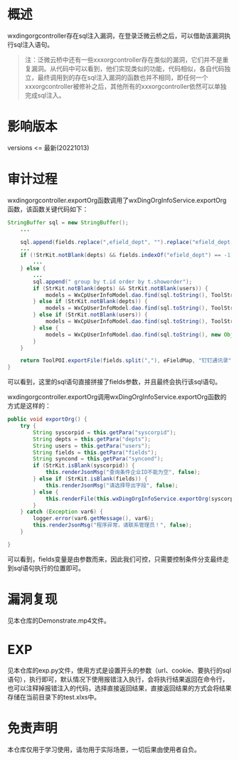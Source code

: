 # 概述

wxdingorgcontroller存在sql注入漏洞，在登录泛微云桥之后，可以借助该漏洞执行sql注入语句。

> 注：泛微云桥中还有一些xxxorgcontroller存在类似的漏洞，它们并不是重复漏洞。从代码中可以看到，他们实现类似的功能，代码相似，各自代码独立，最终调用到的存在sql注入漏洞的函数也并不相同，即任何一个xxxorgcontroller被修补之后，其他所有的xxxorgcontroller依然可以单独完成sql注入。

# 影响版本

versions <= 最新(20221013)

# 审计过程

wxdingorgcontroller.exportOrg函数调用了wxDingOrgInfoService.exportOrg函数，该函数关键代码如下：

```java
StringBuffer sql = new StringBuffer();
    ...

    sql.append(fields.replace(",efield_dept", "").replace("efield_dept,", "").replace("efield_dept", "").replace("efield_name", "u.name as efield_name").replace("efield_wxuserid", "u.wxuserid as efield_wxuserid").replace("efield_post", "u.post as efield_post").replace("efield_mobile", "u.mobile as efield_mobile").replace("efield_email", "u.email as efield_email").replace("efield_tel", "u.tel as efield_tel").replace("efield_jobnumber", "u.jobnumber as efield_jobnumber").replace("efield_status", "case when u.isattend = 1 then '已激活' else '未激活' end as efield_status").replace("efield_relatesys", "group_concat(c.sysname) as efield_relatesys").replace("efield_relateaccount", "group_concat(b.outsysuserid) as efield_relateaccount").replace("efield_lastsynerror", "u.lastsynerror as efield_lastsynerror"));
    ...
    if (!StrKit.notBlank(depts) && fields.indexOf("efield_dept") == -1) {
        ...
    } else {
        ...
        sql.append(" group by t.id order by t.showorder");
        if (StrKit.notBlank(depts) && StrKit.notBlank(users)) {
            models = WxCpUserInfoModel.dao.find(sql.toString(), ToolString.mergeAllSqlParams(new Object[]{syscorpid, ToolString.buildSqlInParams(depts.replaceAll("\\|", ",")), ToolString.buildSqlInParams(users.replaceAll("\\|", ","))}));
        } else if (StrKit.notBlank(depts)) {
            models = WxCpUserInfoModel.dao.find(sql.toString(), ToolString.mergeAllSqlParams(new Object[]{syscorpid, ToolString.buildSqlInParams(depts.replaceAll("\\|", ","))}));
        } else if (StrKit.notBlank(users)) {
            models = WxCpUserInfoModel.dao.find(sql.toString(), ToolString.mergeAllSqlParams(new Object[]{syscorpid, ToolString.buildSqlInParams(users.replaceAll("\\|", ","))}));
        } else {
            models = WxCpUserInfoModel.dao.find(sql.toString(), new Object[]{syscorpid});
        }
    }

    return ToolPOI.exportFile(fields.split(","), eFieldMap, "钉钉通讯录", "通讯录", models);
}
```

可以看到，这里的sql语句直接拼接了fields参数，并且最终会执行该sql语句。

wxdingorgcontroller.exportOrg调用wxDingOrgInfoService.exportOrg函数的方式是这样的：

```java
public void exportOrg() {
    try {
        String syscorpid = this.getPara("syscorpid");
        String depts = this.getPara("depts");
        String users = this.getPara("users");
        String fields = this.getPara("fields");
        String syncond = this.getPara("syncond");
        if (StrKit.isBlank(syscorpid)) {
            this.renderJsonMsg("查询条件企业ID不能为空", false);
        } else if (StrKit.isBlank(fields)) {
            this.renderJsonMsg("请选择导出字段", false);
        } else {
            this.renderFile(this.wxDingOrgInfoService.exportOrg(syscorpid, depts, users, fields, syncond));
        }
    } catch (Exception var6) {
        logger.error(var6.getMessage(), var6);
        this.renderJsonMsg("程序异常，请联系管理员！", false);
    }

}
```

可以看到，fields变量是由参数而来，因此我们可控，只需要控制条件分支最终走到sql语句执行的位置即可。

# 漏洞复现

见本仓库的Demonstrate.mp4文件。

# EXP

见本仓库的exp.py文件，使用方式是设置开头的参数（url、cookie、要执行的sql语句），执行即可，默认情况下使用报错注入执行，会将执行结果返回在命令行，也可以注释掉报错注入的代码，选择直接返回结果，直接返回结果的方式会将结果存储在当前目录下的test.xlxs中。

# 免责声明

本仓库仅用于学习使用，请勿用于实际场景，一切后果由使用者自负。